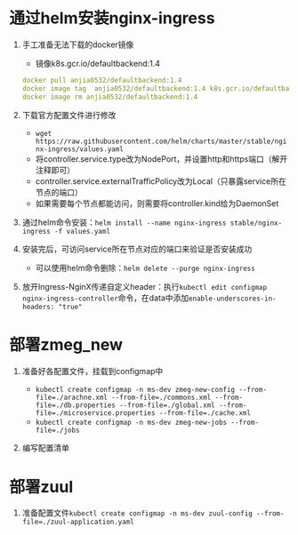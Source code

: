 # 通过helm安装nginx-ingress

1. 手工准备无法下载的docker镜像

   - 镜像k8s.gcr.io/defaultbackend:1.4

   ```yaml
   docker pull anjia0532/defaultbackend:1.4
   docker image tag  anjia0532/defaultbackend:1.4 k8s.gcr.io/defaultbackend:1.4
   docker image rm anjia0532/defaultbackend:1.4
   ```

2. 下载官方配置文件进行修改
   - `wget https://raw.githubusercontent.com/helm/charts/master/stable/nginx-ingress/values.yaml`
   - 将controller.service.type改为NodePort，并设置http和https端口（解开注释即可）
   - controller.service.externalTrafficPolicy改为Local（只暴露service所在节点的端口）
   - 如果需要每个节点都能访问，则需要将controller.kind给为DaemonSet

3. 通过helm命令安装：`helm install --name nginx-ingress stable/nginx-ingress -f values.yaml`

4. 安装完后，可访问service所在节点对应的端口来验证是否安装成功

   - 可以使用helm命令删除：`helm delete --purge nginx-ingress`

5.  放开Ingress-NginX传递自定义header：执行`kubectl edit configmap nginx-ingress-controller`命令，在data中添加`enable-underscores-in-headers: "true"`

# 部署zmeg_new

1. 准备好各配置文件，挂载到configmap中
   - `kubectl create configmap -n ms-dev zmeg-new-config --from-file=./arachne.xml --from-file=./commons.xml --from-file=./db.properties --from-file=./global.xml --from-file=./microservice.properties --from-file=./cache.xml`
   - `kubectl create configmap -n ms-dev zmeg-new-jobs --from-file=./jobs`

2. 编写配置清单

# 部署zuul

1. 准备配置文件`kubectl create configmap -n ms-dev zuul-config --from-file=./zuul-application.yaml`

